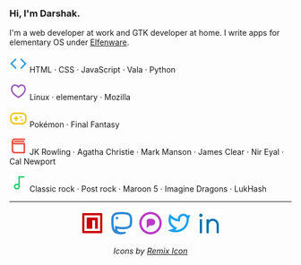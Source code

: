### Hi, I'm Darshak.

I'm a web developer at work and GTK developer at home. I write apps for elementary OS under [Elfenware](https://github.com/elfenware).

<img src="https://raw.githubusercontent.com/dar5hak/dar5hak/master/assets/code-line.svg" alt="programming languages"> HTML · CSS · JavaScript · Vala · Python

<img src="https://raw.githubusercontent.com/dar5hak/dar5hak/master/assets/heart-3-line.svg" alt="love"> Linux · elementary · Mozilla

<img src="https://raw.githubusercontent.com/dar5hak/dar5hak/master/assets/gamepad-line.svg" alt="games"> Pokémon · Final Fantasy

<img src="https://raw.githubusercontent.com/dar5hak/dar5hak/master/assets/book-3-line.svg" alt="books"> JK Rowling · Agatha Christie · Mark Manson · James Clear · Nir Eyal · Cal Newport

<img src="https://raw.githubusercontent.com/dar5hak/dar5hak/master/assets/music-line.svg" alt="music"> Classic rock · Post rock · Maroon 5 · Imagine Dragons · LukHash

<hr>

<p align="center">
  <a href="https://www.npmjs.com/~dar5hak" target="_blank" rel="noopener noreferrer"><img src="https://raw.githubusercontent.com/dar5hak/dar5hak/master/assets/npmjs-line.svg" alt="npm"></a>
  <a href="https://im-in.space/@dubiousdisc" target="_blank" rel="noopener noreferrer"><img src="https://raw.githubusercontent.com/dar5hak/dar5hak/master/assets/mastodon-line.svg" alt="Mastodon"></a>
  <a href="https://pixelfed.social/blockyDreams" target="_blank" rel="noopener noreferrer"><img src="https://raw.githubusercontent.com/dar5hak/dar5hak/master/assets/pixelfed-line.svg" alt="pixelfed"></a>
  <a href="https://twitter.com/dar5hak" target="_blank" rel="noopener noreferrer"><img src="https://raw.githubusercontent.com/dar5hak/dar5hak/master/assets/twitter-line.svg" alt="Twitter"></a>
  <a href="https://www.linkedin.com/in/darshak-parikh/" target="_blank" rel="noopener noreferrer"><img src="https://raw.githubusercontent.com/dar5hak/dar5hak/master/assets/linkedin-line.svg" alt="LinkedIn"></a>
</p>

<p align="center"><i>Icons by <a href="http://remixicon.com/">Remix Icon</a></i></p>
